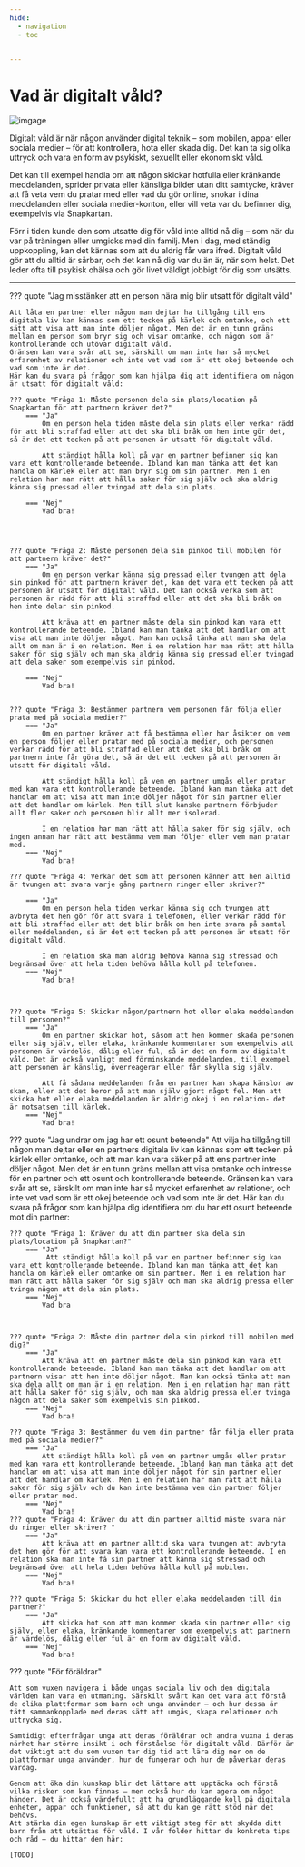```yaml
---
hide:
  - navigation
  - toc


---
```


<div class="container">
    <div class="main_img">
        <h1>Vad är digitalt våld?</h1>
        <img src="./resources/images/ctrl-image-1.jpg" alt="imgage" />
    </div>
</div>

Digitalt våld är när någon använder digital teknik – som mobilen, appar eller sociala medier – för att kontrollera, hota eller skada dig. Det kan ta sig olika uttryck och vara en form av psykiskt, sexuellt eller ekonomiskt våld.


Det kan till exempel handla om att någon skickar hotfulla eller kränkande meddelanden, sprider privata eller känsliga bilder utan ditt samtycke, kräver att få veta vem du pratar med eller vad du gör online, snokar i dina meddelanden eller sociala medier-konton, eller vill veta var du befinner dig, exempelvis via Snapkartan.


Förr i tiden kunde den som utsatte dig för våld inte alltid nå dig – som när du var på träningen eller umgicks med din familj. Men i dag, med ständig uppkoppling, kan det kännas som att du aldrig får vara ifred. Digitalt våld gör att du alltid är sårbar, och det kan nå dig var du än är, när som helst. Det leder ofta till psykisk ohälsa och gör livet väldigt jobbigt för dig som utsätts.


---

??? quote "Jag misstänker att en person nära mig blir utsatt för digitalt våld"
  
    
    Att låta en partner eller någon man dejtar ha tillgång till ens digitala liv kan kännas som ett tecken på kärlek och omtanke, och ett sätt att visa att man inte döljer något. Men det är en tunn gräns mellan en person som bryr sig och visar omtanke, och någon som är kontrollerande och utövar digitalt våld.
    Gränsen kan vara svår att se, särskilt om man inte har så mycket erfarenhet av relationer och inte vet vad som är ett okej beteende och vad som inte är det.
    Här kan du svara på frågor som kan hjälpa dig att identifiera om någon är utsatt för digitalt våld: 

    ??? quote "Fråga 1: Måste personen dela sin plats/location på Snapkartan för att partnern kräver det?"
        === "Ja"
            Om en person hela tiden måste dela sin plats eller verkar rädd för att bli straffad eller att det ska bli bråk om hen inte gör det, så är det ett tecken på att personen är utsatt för digitalt våld.

            Att ständigt hålla koll på var en partner befinner sig kan vara ett kontrollerande beteende. Ibland kan man tänka att det kan handla om kärlek eller att man bryr sig om sin partner. Men i en relation har man rätt att hålla saker för sig själv och ska aldrig känna sig pressad eller tvingad att dela sin plats. 

        === "Nej"
            Vad bra!




    ??? quote "Fråga 2: Måste personen dela sin pinkod till mobilen för att partnern kräver det?"
        === "Ja" 
            Om en person verkar känna sig pressad eller tvungen att dela sin pinkod för att partnern kräver det, kan det vara ett tecken på att personen är utsatt för digitalt våld. Det kan också verka som att personen är rädd för att bli straffad eller att det ska bli bråk om hen inte delar sin pinkod.

            Att kräva att en partner måste dela sin pinkod kan vara ett kontrollerande beteende. Ibland kan man tänka att det handlar om att visa att man inte döljer något. Man kan också tänka att man ska dela allt om man är i en relation. Men i en relation har man rätt att hålla saker för sig själv och man ska aldrig känna sig pressad eller tvingad att dela saker som exempelvis sin pinkod. 

        === "Nej" 
            Vad bra! 


    ??? quote "Fråga 3: Bestämmer partnern vem personen får följa eller prata med på sociala medier?" 
        === "Ja" 
            Om en partner kräver att få bestämma eller har åsikter om vem en person följer eller pratar med på sociala medier, och personen verkar rädd för att bli straffad eller att det ska bli bråk om partnern inte får göra det, så är det ett tecken på att personen är utsatt för digitalt våld.

            Att ständigt hålla koll på vem en partner umgås eller pratar med kan vara ett kontrollerande beteende. Ibland kan man tänka att det handlar om att visa att man inte döljer något för sin partner eller att det handlar om kärlek. Men till slut kanske partnern förbjuder allt fler saker och personen blir allt mer isolerad.

            I en relation har man rätt att hålla saker för sig själv, och ingen annan har rätt att bestämma vem man följer eller vem man pratar med. 
        === "Nej"
            Vad bra! 

    ??? quote "Fråga 4: Verkar det som att personen känner att hen alltid är tvungen att svara varje gång partnern ringer eller skriver?" 

        === "Ja" 
            Om en person hela tiden verkar känna sig och tvungen att avbryta det hen gör för att svara i telefonen, eller verkar rädd för att bli straffad eller att det blir bråk om hen inte svara på samtal eller meddelanden, så är det ett tecken på att personen är utsatt för digitalt våld.

            I en relation ska man aldrig behöva känna sig stressad och begränsad över att hela tiden behöva hålla koll på telefonen. 
        === "Nej"
            Vad bra!



    ??? quote "Fråga 5: Skickar någon/partnern hot eller elaka meddelanden till personen?" 
        === "Ja" 
            Om en partner skickar hot, såsom att hen kommer skada personen eller sig själv, eller elaka, kränkande kommentarer som exempelvis att personen är värdelös, dålig eller ful, så är det en form av digitalt våld. Det är också vanligt med förminskande meddelanden, till exempel att personen är känslig, överreagerar eller får skylla sig själv.

            Att få sådana meddelanden från en partner kan skapa känslor av skam, eller att det beror på att man själv gjort något fel. Men att skicka hot eller elaka meddelanden är aldrig okej i en relation- det är motsatsen till kärlek. 
        === "Nej" 
            Vad bra! 




??? quote "Jag undrar om jag har ett osunt beteende"
    Att vilja ha tillgång till någon man dejtar eller en partners digitala liv kan kännas som ett tecken på kärlek eller omtanke, och att man kan vara säker på att ens partner inte döljer något.
    Men det är en tunn gräns mellan att visa omtanke och intresse för en partner och ett osunt och kontrollerande beteende. Gränsen kan vara svår att se, särskilt om man inte har så mycket erfarenhet av relationer, och inte vet vad som är ett okej beteende och vad som inte är det.
    Här kan du svara på frågor som kan hjälpa dig identifiera om du har ett osunt beteende mot din partner: 

    ??? quote "Fråga 1: Kräver du att din partner ska dela sin plats/location på Snapkartan?"
        === "Ja"
             Att ständigt hålla koll på var en partner befinner sig kan vara ett kontrollerande beteende. Ibland kan man tänka att det kan handla om kärlek eller omtanke om sin partner. Men i en relation har man rätt att hålla saker för sig själv och man ska aldrig pressa eller tvinga någon att dela sin plats.
        === "Nej"
            Vad bra



    ??? quote "Fråga 2: Måste din partner dela sin pinkod till mobilen med dig?"
        === "Ja"
            Att kräva att en partner måste dela sin pinkod kan vara ett kontrollerande beteende. Ibland kan man tänka att det handlar om att partnern visar att hen inte döljer något. Man kan också tänka att man ska dela allt om man är i en relation. Men i en relation har man rätt att hålla saker för sig själv, och man ska aldrig pressa eller tvinga någon att dela saker som exempelvis sin pinkod. 
        === "Nej"
            Vad bra!

    ??? quote "Fråga 3: Bestämmer du vem din partner får följa eller prata med på sociala medier?"
        === "Ja"
            Att ständigt hålla koll på vem en partner umgås eller pratar med kan vara ett kontrollerande beteende. Ibland kan man tänka att det handlar om att visa att man inte döljer något för sin partner eller att det handlar om kärlek. Men i en relation har man rätt att hålla saker för sig själv och du kan inte bestämma vem din partner följer eller pratar med. 
        === "Nej"
            Vad bra! 
    ??? quote "Fråga 4: Kräver du att din partner alltid måste svara när du ringer eller skriver? "
        === "Ja"
            Att kräva att en partner alltid ska vara tvungen att avbryta det hen gör för att svara kan vara ett kontrollerande beteende. I en relation ska man inte få sin partner att känna sig stressad och begränsad över att hela tiden behöva hålla koll på mobilen.  
        === "Nej"
            Vad bra! 

    ??? quote "Fråga 5: Skickar du hot eller elaka meddelanden till din partner?"
        === "Ja"
            Att skicka hot som att man kommer skada sin partner eller sig själv, eller elaka, kränkande kommentarer som exempelvis att partnern är värdelös, dålig eller ful är en form av digitalt våld. 
        === "Nej"
            Vad bra! 


??? quote "För föräldrar"

    Att som vuxen navigera i både ungas sociala liv och den digitala världen kan vara en utmaning. Särskilt svårt kan det vara att förstå de olika plattformar som barn och unga använder – och hur dessa är tätt sammankopplade med deras sätt att umgås, skapa relationer och uttrycka sig.

    Samtidigt efterfrågar unga att deras föräldrar och andra vuxna i deras närhet har större insikt i och förståelse för digitalt våld. Därför är det viktigt att du som vuxen tar dig tid att lära dig mer om de plattformar unga använder, hur de fungerar och hur de påverkar deras vardag.

    Genom att öka din kunskap blir det lättare att upptäcka och förstå vilka risker som kan finnas – men också hur du kan agera om något händer. Det är också värdefullt att ha grundläggande koll på digitala enheter, appar och funktioner, så att du kan ge rätt stöd när det behövs.
    Att stärka din egen kunskap är ett viktigt steg för att skydda ditt barn från att utsättas för våld. I vår folder hittar du konkreta tips och råd – du hittar den här:

    [TODO]